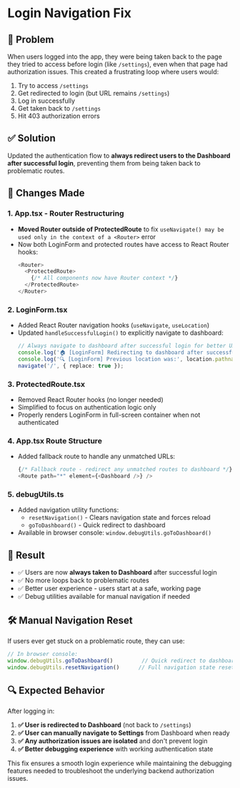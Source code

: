 # Login Navigation Fix

## 🎯 **Problem**
When users logged into the app, they were being taken back to the page they tried to access before login (like `/settings`), even when that page had authorization issues. This created a frustrating loop where users would:

1. Try to access `/settings`
2. Get redirected to login (but URL remains `/settings`)
3. Log in successfully 
4. Get taken back to `/settings`
5. Hit 403 authorization errors

## ✅ **Solution**
Updated the authentication flow to **always redirect users to the Dashboard after successful login**, preventing them from being taken back to problematic routes.

## 🔧 **Changes Made**

### 1. **App.tsx - Router Restructuring**
- **Moved Router outside of ProtectedRoute** to fix `useNavigate() may be used only in the context of a <Router>` error
- Now both LoginForm and protected routes have access to React Router hooks:
  ```typescript
  <Router>
    <ProtectedRoute>
      {/* All components now have Router context */}
    </ProtectedRoute>
  </Router>
  ```

### 2. **LoginForm.tsx**
- Added React Router navigation hooks (`useNavigate`, `useLocation`)
- Updated `handleSuccessfulLogin()` to explicitly navigate to dashboard:
  ```typescript
  // Always navigate to dashboard after successful login for better UX
  console.log('🏠 [LoginForm] Redirecting to dashboard after successful login');
  console.log('🔍 [LoginForm] Previous location was:', location.pathname);
  navigate('/', { replace: true });
  ```

### 3. **ProtectedRoute.tsx**
- Removed React Router hooks (no longer needed)
- Simplified to focus on authentication logic only
- Properly renders LoginForm in full-screen container when not authenticated

### 4. **App.tsx Route Structure**
- Added fallback route to handle any unmatched URLs:
  ```typescript
  {/* Fallback route - redirect any unmatched routes to dashboard */}
  <Route path="*" element={<Dashboard />} />
  ```

### 5. **debugUtils.ts**
- Added navigation utility functions:
  - `resetNavigation()` - Clears navigation state and forces reload
  - `goToDashboard()` - Quick redirect to dashboard
- Available in browser console: `window.debugUtils.goToDashboard()`

## 🎯 **Result**
- ✅ Users are now **always taken to Dashboard** after successful login
- ✅ No more loops back to problematic routes 
- ✅ Better user experience - users start at a safe, working page
- ✅ Debug utilities available for manual navigation if needed

## 🛠️ **Manual Navigation Reset**
If users ever get stuck on a problematic route, they can use:

```javascript
// In browser console:
window.debugUtils.goToDashboard()         // Quick redirect to dashboard
window.debugUtils.resetNavigation()      // Full navigation state reset
```

## 🔍 **Expected Behavior**
After logging in:
1. **✅ User is redirected to Dashboard** (not back to `/settings`)
2. **✅ User can manually navigate to Settings** from Dashboard when ready
3. **✅ Any authorization issues are isolated** and don't prevent login
4. **✅ Better debugging experience** with working authentication state

This fix ensures a smooth login experience while maintaining the debugging features needed to troubleshoot the underlying backend authorization issues. 